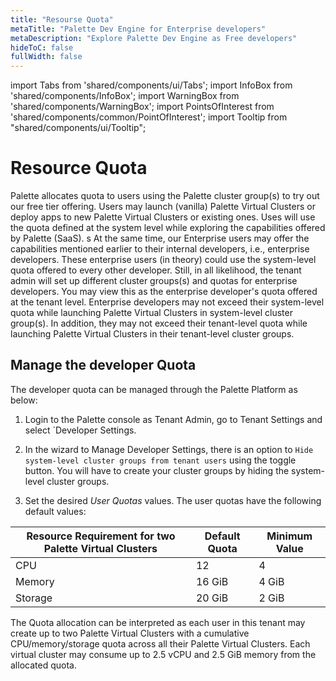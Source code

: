 ```yaml
---
title: "Resourse Quota"
metaTitle: "Palette Dev Engine for Enterprise developers"
metaDescription: "Explore Palette Dev Engine as Free developers"
hideToC: false
fullWidth: false
---
```


import Tabs from 'shared/components/ui/Tabs';
import InfoBox from 'shared/components/InfoBox';
import WarningBox from 'shared/components/WarningBox';
import PointsOfInterest from 'shared/components/common/PointOfInterest';
import Tooltip from "shared/components/ui/Tooltip";



# Resource Quota

Palette allocates quota to users using the Palette cluster group(s) to try out our free tier offering. Users may launch (vanilla) Palette Virtual Clusters or deploy apps to new Palette Virtual Clusters or existing ones. Uses will use the quota defined at the system level while exploring the capabilities offered by Palette (SaaS). 
s
At the same time, our Enterprise users may offer the capabilities mentioned earlier to their internal developers, i.e., enterprise developers. These enterprise users (in theory) could use the system-level quota offered to every other developer. Still, in all likelihood, the tenant admin will set up different cluster groups(s) and quotas for enterprise developers. You may view this as the enterprise developer's quota offered at the tenant level.
Enterprise developers may not exceed their system-level quota while launching Palette Virtual Clusters in system-level cluster group(s). In addition, they may not exceed their tenant-level quota while launching Palette Virtual Clusters in their tenant-level cluster groups.

## Manage the developer Quota

The developer quota can be managed through the Palette Platform as below:

1. Login to the Palette console as Tenant Admin, go to Tenant Settings and select `Developer Settings.


2. In the wizard to Manage Developer Settings, there is an option to `Hide system-level cluster groups from tenant users` using the toggle button. You will have to create your cluster groups by hiding the system-level cluster groups.


3. Set the desired *User Quotas* values.  The user quotas have the following default values:

|**Resource Requirement for two Palette Virtual Clusters**|**Default Quota**|**Minimum Value**|
|--------|-------------|-------------|
|CPU|12|4|
|Memory| 16 GiB|4 GiB|
|Storage| 20 GiB|2 GiB|

<InfoBox>
The Quota allocation can be interpreted as each user in this tenant may create up to two Palette Virtual Clusters with a cumulative CPU/memory/storage quota across all their Palette Virtual Clusters. Each virtual cluster may consume up to 2.5 vCPU and 2.5 GiB memory from the allocated quota.
</InfoBox>

<br />

